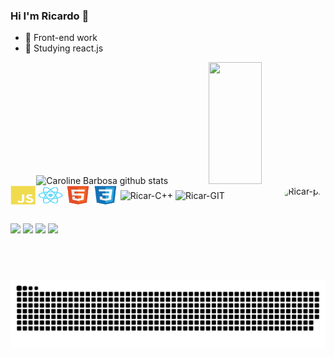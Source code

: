 ### Hi I'm Ricardo 👋

- 🔭 Front-end work
- 🌱 Studying react.js

<div align="center">  
  <img width="49%" height="195px" src="https://github-readme-stats.vercel.app/api?username=Ricardolg11&show_icons=true&count_private=true&hide_border=true&title_color=ff91a4&icon_color=ff91a4&text_color=c9d1d9&bg_color=0d1117" alt="Caroline Barbosa github stats" /> 
  <img width="41%" height="195px" src="https://github-readme-stats.vercel.app/api/top-langs/?username=Ricardolg11&layout=compact&hide_border=true&title_color=ff91a4&text_color=ff91a4&bg_color=0d1117" />
</div>

  <div style="display: inline_block">
  <img align="center" alt="Ricar-Js" height="30" width="40" src="https://raw.githubusercontent.com/devicons/devicon/master/icons/javascript/javascript-plain.svg">
  <img align="center" alt="Ricar-React" height="30" width="40" src="https://raw.githubusercontent.com/devicons/devicon/master/icons/react/react-original.svg">
  <img align="center" alt="Ricar-HTML" height="30" width="40" src="https://raw.githubusercontent.com/devicons/devicon/master/icons/html5/html5-original.svg">
  <img align="center" alt="Ricar-CSS" height="30" width="40" src="https://raw.githubusercontent.com/devicons/devicon/master/icons/css3/css3-original.svg">
  <img align="center" alt="Ricar-C++" height="35" width="40" src="https://img.icons8.com/color/48/000000/c-plus-plus-logo.png">
  <img align="right" alt="Ricar-pic" height="150" style="border-radius:50px;" src="https://media.tenor.com/XKaKS-ZIOFwAAAAC/gojo-gojo-satoru.gif">
  <img align="center" alt="Ricar-GIT" height="35" width="45" src="https://img.icons8.com/color/48/000000/git.png">
 
  
</div>
  
  ##

<div> 
  <a href="https://www.youtube.com/channel/UCKDI4BhryNhGEByVlf3rWxA" target="_blank"><img src="https://img.shields.io/badge/YouTube-FF0000?style=for-the-badge&logo=youtube&logoColor=white" target="_blank"></a>
  <a href="https://www.instagram.com/ricardolg11/" target="_blank"><img src="https://img.shields.io/badge/-Instagram-%23E4405F?style=for-the-badge&logo=instagram&logoColor=white" target="_blank"></a>
 	<a href="https://www.twitch.tv/lgx11" target="_blank"><img src="https://img.shields.io/badge/Twitch-9146FF?style=for-the-badge&logo=twitch&logoColor=white" target="_blank"></a>
  <a href="https://www.linkedin.com/in/ricardo-mois%C3%A9is-0b8115243/" target="_blank"><img src="https://img.shields.io/badge/-LinkedIn-%230077B5?style=for-the-badge&logo=linkedin&logoColor=white" target="_blank"></a> 
 
</div>

<div align="center">

  ![Snake animation](https://github.com/Ricardolg11/Ricardolg11/blob/output/github-contribution-grid-snake.svg)
  
</div>
